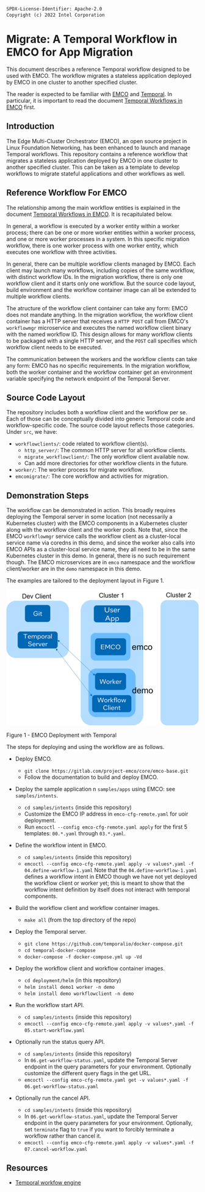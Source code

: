 ```text
SPDX-License-Identifier: Apache-2.0
Copyright (c) 2022 Intel Corporation
```
<!-- omit in toc -->
# Migrate: A Temporal Workflow in EMCO for App Migration

This document describes a reference Temporal workflow designed to be used
with EMCO. The workflow migrates a stateless application deployed by EMCO
in one cluster to another specified cluster. 

The reader is expected to be familiar with
[EMCO](https://gitlab.com/project-emco/core/emco-base) and
[Temporal](https://docs.temporal.io/docs/temporal-explained/introduction).
In particular, it is important to read the document [Temporal Workflows in
EMCO](https://gitlab.com/project-emco/core/emco-base/-/blob/emco-temporal/docs/user/Temporal_Workflows_In_EMCO.md) first.

## Introduction
The Edge Multi-Cluster Orchestrator (EMCO), an open source project in Linux
Foundation Networking, has been enhanced to launch and manage Temporal
workflows. This repository contains a reference workflow that migrates
a stateless application deployed by EMCO in one cluster to another
specified cluster. This can be taken as a template to develop workflows to
migrate stateful applications and other workflows as well.

## Reference Workflow For EMCO
The relationship among the main workflow entities is explained in the document
[Temporal Workflows in EMCO](https://gitlab.com/project-emco/core/emco-base/-/blob/emco-temporal/docs/user/Temporal_Workflows_In_EMCO.md). It is recapitulated below.

In general, a workflow is executed by a worker entity within a worker process;
there can be one or more worker entities within a worker process, and one or
more worker processes in a system. In this specific migration workflow, there
is one worker process with one worker entity, which executes one workflow
with three activities.

In general, there can be multiple workflow clients managed by EMCO. Each
client may launch many workflows, including copies of the same workflow,
with distinct workflow IDs. In the migration workflow, there is only one
workflow client and it starts only one workflow. But the source code
layout, build environment and the workflow container image can all be
extended to multiple workflow clients.

The atructure of the workflow client container can take any form: EMCO does
not mandate anything. In the migration workflow, the workflow client
container has a HTTP server that receives a `HTTP POST` call from EMCO's
`workflowmgr` microservice and executes the named workflow client binary
with the named workflow ID. This design allows for many workflow clients
to be packaged with a single HTTP server, and the `POST` call specifies
which workflow client needs to be executed.

The communication between the workers and the workflow clients can take any
form: EMCO has no specific requirements. In the migration workflow, both
the worker container and the workflow container get an environment variable
specifying the network endpoint of the Temporal Server.

## Source Code Layout
The repository includes both a workflow client and the workflow per se. 
Each of those can be conceptually divided into generic Temporal code
and workflow-specific code. The source code layout reflects those
categories. Under `src`, we have:

 * `workflowclients/`: code related to workflow client(s).
   * `http_server/`: The common HTTP server for all workflow clients.
   * `migrate_workflowclient/`: The only workflow client available now.
   * Can add more directories for other workflow clients in the future.
 * `worker/`: The worker process for migrate workflow.
 * `emcomigrate/`:  The core workflow and activities for migration.

## Demonstration Steps

The workflow can be demonstrated in action. This broadly requires deploying
the Temporal server in some location (not necessarily a Kubernetes
cluster) with the EMCO components in a Kubernetes cluster along with the
workflow client and the worker pods. Note that, since the EMCO
`workflowmgr` service calls the workflow client as a cluster-local service
name via coredns in this demo, and since the worker also calls into EMCO APIs as a cluster-local service name, they all need to be in the same Kubernetes cluster in this demo. In general, there is no such requirement though. The EMCO microservices are in `emco` namespace and the workflow client/worker are in the `demo` namespace in this demo.

The examples are tailored to the deployment layout in Figure 1. 

![EMCO Deployment with Temporal](images/emco-workflow-demo-layout.jpg)

Figure 1 - EMCO Deployment with Temporal

The steps for deploying and using the workflow are as follows.

* Deploy EMCO.

  * `git clone https://gitlab.com/project-emco/core/emco-base.git`
  * Follow the documentation to build and deploy EMCO.

* Deploy the sample application n `samples/apps` using EMCO: see `samples/intents`.
  * `cd samples/intents` (inside this repository)
  * Customize the EMCO IP address in `emco-cfg-remote.yaml` for uoir
    deployment.
  * Run `emcoctl --config emco-cfg-remote.yaml apply` for the first 5
    templates: `00.*.yaml` through `03.*.yaml`.

* Define the workflow intent in EMCO.
  * `cd samples/intents` (inside this repository)
  * `emcoctl --config emco-cfg-remote.yaml apply -v values*.yaml -f 04.define-workflow-1.yaml`
  Note that the `04.define-workflow-1.yaml` defines a workflow intent
  in EMCO though we have not yet deployed the workflow client or worker
  yet; this is meant to show that the workflow intent definition by
  itself does not interact with temporal components.

* Build the workflow client and workflow container images.
  * `make all` (from the top directory of the repo)

* Deploy the Temporal server.
  * `git clone https://github.com/temporalio/docker-compose.git`
  * `cd temporal-docker-compose`
  * `docker-compose -f docker-compose.yml up -Vd`

* Deploy the workflow client and workflow container images.
  * `cd deployment/helm` (in this repository)
  * `helm install demo1 worker -n demo`
  * `helm install demo workflowclient -n demo`

* Run the workflow start API.
  * `cd samples/intents` (inside this repository)
  * `emcoctl --config emco-cfg-remote.yaml apply -v values*.yaml -f 05.start-workflow.yaml`

* Optionally run the status query API.
  * `cd samples/intents` (inside this repository)
  * In `06.get-workflow-status.yaml`, update the Temporal Server endpoint
    in the query parameters for your environment. Optionally customize the
    different query flags in the get URL.
  * `emcoctl --config emco-cfg-remote.yaml get -v values*.yaml -f 06.get-workflow-status.yaml`


* Optionally run the cancel API.
  * `cd samples/intents` (inside this repository)
  * In `06.get-workflow-status.yaml`, update the Temporal Server endpoint
    in the query parameters for your environment. Optionally, set
    `terminate` flag to `true` if you want to forcibly terminate a workflow
    rather than cancel it.
  * `emcoctl --config emco-cfg-remote.yaml apply -v values*.yaml -f 07.cancel-workflow.yaml`

## Resources
 * [Temporal workfow engine](https://docs.temporal.io/docs/temporal-explained/introduction)

